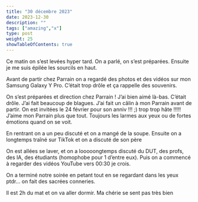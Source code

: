 ```yaml
---
title: "30 décembre 2023"
date: 2023-12-30
description: ""
tags: ["amazing","x"]
type: post
weight: 25
showTableOfContents: true
---
```


Ce matin on s’est levées hyper tard. On a parlé, on s’est préparées. Ensuite je me suis épilée les sourcils en haut. 

Avant de partir chez Parrain on a regardé des photos et des vidéos sur mon Samsung Galaxy Y Pro. C’était trop drôle et ça rappelle des souvenirs. 

On s’est préparées et direction chez Parrain ! J’ai bien aimé là-bas. C’était drôle. J’ai fait beaucoup de blagues. J’ai fait un câlin à mon Parrain avant de partir. On est invitées le 24 février pour son anniv !!! ;) trop trop hâte !!!!! J’aime mon Parrain plus que tout. Toujours les larmes aux yeux ou de fortes émotions quand on se voit. 

En rentrant on a un peu discuté et on a mangé de la soupe. Ensuite on a longtemps traîné sur TikTok et on a discuté de son père 

On est allées se laver, et on a looooongtemps discuté du DUT, des profs, des IA, des étudiants (homophobe pour 1 d’entre eux). Puis on a commencé à regarder des vidéos YouTube vers 00:30 je crois. 

On a terminé notre soirée en petant tout en se regardant dans les yeux ptdr… on fait des sacrées conneries. 

Il est 2h du mat et on va aller dormir. Ma chérie se sent pas très bien 